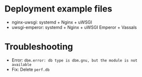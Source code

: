 # Deployment example files

- nginx-uwsgi:   systemd + Nginx + uWSGI 
- uwsgi-emperor: systemd + Nginx + uWSGI Emperor + Vassals

# Troubleshooting

- Error: `dbm.error: db type is dbm.gnu, but the module is not available`
- Fix: Delete `perf.db`


